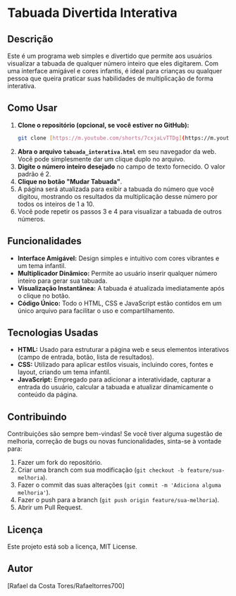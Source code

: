 # Tabuada Divertida Interativa

## Descrição

Este é um programa web simples e divertido que permite aos usuários visualizar a tabuada de qualquer número inteiro que eles digitarem. Com uma interface amigável e cores infantis, é ideal para crianças ou qualquer pessoa que queira praticar suas habilidades de multiplicação de forma interativa.

## Como Usar

1.  **Clone o repositório (opcional, se você estiver no GitHub):**
    ```bash
    git clone [https://m.youtube.com/shorts/7cxjaLvTTDg](https://m.youtube.com/shorts/7cxjaLvTTDg)
    ```
2.  **Abra o arquivo `tabuada_interativa.html`** em seu navegador da web. Você pode simplesmente dar um clique duplo no arquivo.
3.  **Digite o número inteiro desejado** no campo de texto fornecido. O valor padrão é 2.
4.  **Clique no botão "Mudar Tabuada"**.
5.  A página será atualizada para exibir a tabuada do número que você digitou, mostrando os resultados da multiplicação desse número por todos os inteiros de 1 a 10.
6.  Você pode repetir os passos 3 e 4 para visualizar a tabuada de outros números.

## Funcionalidades

* **Interface Amigável:** Design simples e intuitivo com cores vibrantes e um tema infantil.
* **Multiplicador Dinâmico:** Permite ao usuário inserir qualquer número inteiro para gerar sua tabuada.
* **Visualização Instantânea:** A tabuada é atualizada imediatamente após o clique no botão.
* **Código Único:** Todo o HTML, CSS e JavaScript estão contidos em um único arquivo para facilitar o uso e compartilhamento.

## Tecnologias Usadas

* **HTML:** Usado para estruturar a página web e seus elementos interativos (campo de entrada, botão, lista de resultados).
* **CSS:** Utilizado para aplicar estilos visuais, incluindo cores, fontes e layout, criando um tema infantil.
* **JavaScript:** Empregado para adicionar a interatividade, capturar a entrada do usuário, calcular a tabuada e atualizar dinamicamente o conteúdo da página.

## Contribuindo

Contribuições são sempre bem-vindas! Se você tiver alguma sugestão de melhoria, correção de bugs ou novas funcionalidades, sinta-se à vontade para:

1.  Fazer um fork do repositório.
2.  Criar uma branch com sua modificação (`git checkout -b feature/sua-melhoria`).
3.  Fazer o commit das suas alterações (`git commit -m 'Adiciona alguma melhoria'`).
4.  Fazer o push para a branch (`git push origin feature/sua-melhoria`).
5.  Abrir um Pull Request.

## Licença

Este projeto está sob a licença, MIT License.

## Autor

[Rafael da Costa Tores/Rafaeltorres700]
